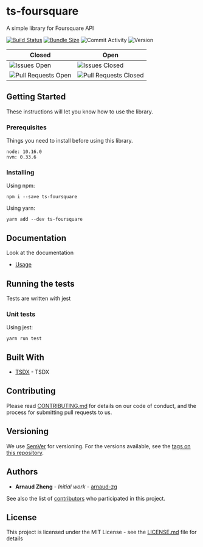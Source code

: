 # ts-foursquare

A simple library for Foursquare API

[![Build Status](https://travis-ci.org/arnaud-zg/ts-foursquare.svg?branch=develop)](https://travis-ci.org/arnaud-zg/ts-foursquare)
[![Bundle Size](https://badgen.net/bundlephobia/min/ts-foursquare)](https://bundlephobia.com/result?p=ts-foursquare)
![Commit Activity](https://img.shields.io/github/commit-activity/m/arnaud-zg/ts-foursquare)
![Version](https://img.shields.io/npm/v/ts-foursquare)


| Closed | Open |
|-|-|
| ![Issues Open](https://img.shields.io/github/issues-closed/arnaud-zg/ts-foursquare) | ![Issues Closed](https://img.shields.io/github/issues/arnaud-zg/ts-foursquare) |
| ![Pull Requests Open](https://img.shields.io/github/issues-pr-closed/arnaud-zg/ts-foursquare) | ![Pull Requests Closed](https://img.shields.io/github/issues-pr/arnaud-zg/ts-foursquare) |


## Getting Started

These instructions will let you know how to use the library.

### Prerequisites

Things you need to install before using this library.

```shell
node: 10.16.0
nvm: 0.33.6
```

### Installing

Using npm:

```shell
npm i --save ts-foursquare
```

Using yarn:

```shell
yarn add --dev ts-foursquare
```

## Documentation

Look at the documentation

* [Usage](./doc/usage.md)

## Running the tests

Tests are written with jest

### Unit tests

Using jest:

```shell
yarn run test
```

## Built With

* [TSDX](https://github.com/palmerhq/tsdx) - TSDX

## Contributing

Please read [CONTRIBUTING.md](https://gist.github.com/PurpleBooth/b24679402957c63ec426) for details on our code of conduct, and the process for submitting pull requests to us.

## Versioning

We use [SemVer](http://semver.org/) for versioning. For the versions available, see the [tags on this repository](https://github.com/arnaud-zg/ts-foursquare/tags).

## Authors

* **Arnaud Zheng** - *Initial work* - [arnaud-zg](https://github.com/arnaud-zg)

See also the list of [contributors](https://github.com/arnaud-zg/ts-foursquare/graphs/contributors) who participated in this project.

## License

This project is licensed under the MIT License - see the [LICENSE.md](LICENSE.md) file for details
